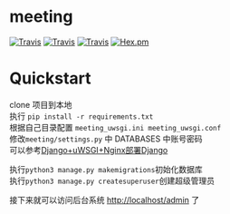 # meeting
[![Travis](https://img.shields.io/travis/rust-lang/rust.svg)]()
[![Travis](https://img.shields.io/badge/python-3-blue.svg)]()
[![Travis](https://img.shields.io/badge/django-1.10-blue.svg)]()
[![Hex.pm](https://img.shields.io/hexpm/l/plug.svg)]()

# Quickstart



clone 项目到本地  
执行 ```pip install -r requirements.txt```  
根据自己目录配置 ```meeting_uwsgi.ini meeting_uwsgi.conf```  
修改```meeting/settings.py``` 中 DATABASES 中账号密码  
可以参考[Django+uWSGI+Nginx部署Django](http://light-white.me/2017/04/07/Django+uWSGI+nginx/)  

执行```python3 manage.py makemigrations```初始化数据库  
执行```python3 manage.py createsuperuser```创建超级管理员

接下来就可以访问后台系统 [http://localhost/admin](http://localhost/admin) 了  
